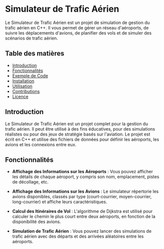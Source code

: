 # Simulateur de Trafic Aérien

Le Simulateur de Trafic Aérien est un projet de simulation de gestion du trafic aérien en C++. Il vous permet de gérer un réseau d'aéroports, de suivre les déplacements d'avions, de planifier des vols et de simuler des scénarios de trafic aérien.


## Table des matières

- [Introduction](#introduction)
- [Fonctionnalités](#fonctionnalités)
- [Exemple de Code](#exemple-de-code)
- [Installation](#installation)
- [Utilisation](#utilisation)
- [Contributions](#contributions)
- [Licence](#licence)

## Introduction

Le Simulateur de Trafic Aérien est un projet complet pour la gestion du trafic aérien. Il peut être utilisé à des fins éducatives, pour des simulations réalistes ou pour des jeux de stratégie basés sur l'aviation. Le projet est écrit en C++ et utilise des fichiers de données pour définir les aéroports, les avions et les connexions entre eux.

## Fonctionnalités

- **Affichage des Informations sur les Aéroports** : Vous pouvez afficher les détails de chaque aéroport, y compris son nom, emplacement, pistes de décollage, etc.

- **Affichage des Informations sur les Avions** : Le simulateur répertorie les avions disponibles, classés par type (court-courrier, moyen-courrier, long-courrier) et affiche leurs caractéristiques.

- **Calcul des Itinéraires de Vol** : L'algorithme de Dijkstra est utilisé pour calculer le chemin le plus court entre deux aéroports, en fonction de la disponibilité des avions.

- **Simulation de Trafic Aérien** : Vous pouvez lancer des simulations de trafic aérien avec des départs et des arrivées aléatoires entre les aéroports.
